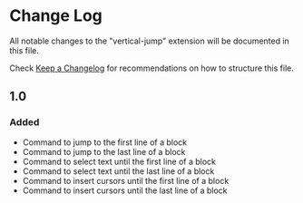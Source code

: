 # Change Log

All notable changes to the "vertical-jump" extension will be documented in this file.

Check [Keep a Changelog](http://keepachangelog.com/) for recommendations on how to structure this file.

## 1.0

### Added

- Command to jump to the first line of a block
- Command to jump to the last line of a block
- Command to select text until the first line of a block
- Command to select text until the last line of a block
- Command to insert cursors until the first line of a block
- Command to insert cursors until the last line of a block
